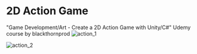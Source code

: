 # 2D Action Game
"Game Development/Art - Create a 2D Action Game with Unity/C#" Udemy course by blackthornprod
![action_1](https://user-images.githubusercontent.com/69584310/127751604-4c0da124-46a6-4518-ba36-a94ac579adef.png)

![action_2](https://user-images.githubusercontent.com/69584310/127751608-d59cfb2e-d5fe-4f5a-b5a5-eec56526ca7d.png)
